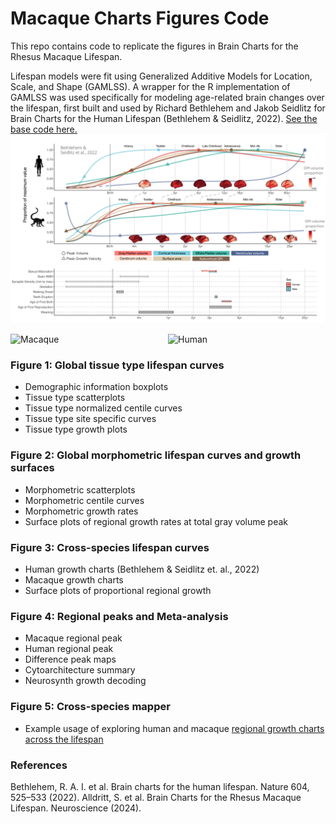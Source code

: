 # Macaque Charts Figures Code

This repo contains code to replicate the figures in Brain Charts for the Rhesus Macaque Lifespan.

Lifespan models were fit using Generalized Additive Models for Location, Scale, and Shape (GAMLSS). A wrapper for the R implementation of GAMLSS was used specifically for modeling age-related brain changes over the lifespan, first built and used by Richard Bethlehem and Jakob Seidlitz for Brain Charts for the Human Lifespan (Bethlehem & Seidlitz, 2022). [See the base code here.](https://github.com/brainchart/Lifespan)
![Figure 3](Figure3Images/Figure3.png)



<div style="display: flex; justify-content: space-around;">
  <img src="Figure3Images/LifespanSurfaceImages/volume_curve/growth.gif" alt="Macaque" width="412"/>
  <img src="Figure3Images/LifespanSurfaceImages/volume_curve_human/growth.gif" alt="Human" width="412"/>
</div>

### Figure 1: Global tissue type lifespan curves

- Demographic information boxplots
- Tissue type scatterplots
- Tissue type normalized centile curves
- Tissue type site specific curves
- Tissue type growth plots

### Figure 2: Global morphometric lifespan curves and growth surfaces

- Morphometric scatterplots
- Morphometric centile curves
- Morphometric growth rates
- Surface plots of regional growth rates at total gray volume peak

### Figure 3: Cross-species lifespan curves

- Human growth charts (Bethlehem & Seidlitz et. al., 2022)
- Macaque growth charts
- Surface plots of proportional regional growth

### Figure 4: Regional peaks and Meta-analysis

- Macaque regional peak
- Human regional peak
- Difference peak maps
- Cytoarchitecture summary
- Neurosynth growth decoding

### Figure 5: Cross-species mapper

- Example usage of exploring human and macaque [regional growth charts across the lifespan](https://interspeciesmap.childmind.org/)

### References

Bethlehem, R. A. I. et al. Brain charts for the human lifespan. Nature 604, 525–533 (2022).
Alldritt, S. et al. Brain Charts for the Rhesus Macaque Lifespan. Neuroscience (2024).



